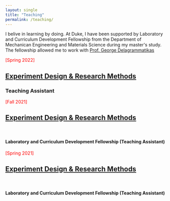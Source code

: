 ```yaml
---
layout: single
title: "Teaching"
permalink: /teaching/
---
```


<p> I belive in learning by doing. At Duke, I have been supported by Laboratory and Curriculum Development Fellowship from the Department of Mechanican Engineering and Materials Science during my master's study. The fellowship allowed me to work with <a href ="https://mems.duke.edu/faculty/george-delagrammatikas" >Prof. George Delagrammatikas</a>

<p><font style="color:red">[Spring 2022]</font> <h2><a href="https://sites.duke.edu/memscapstone/technical-communication/">Experiment Design & Research Methods</a></h2>
<h3> Teaching Assistant</h3> </p>


<p><font style="color:red">[Fall 2021]</font> 
<h2><a href="https://sites.duke.edu/memscapstone/technical-communication/" >Experiment Design & Research Methods </a> </h2><br>
<h4> Laboratory and Curriculum Development Fellowship (Teaching Assistant)</h4> </p>

<p><font style="color:red">[Spring 2021]</font> 
<h2><a href="https://sites.duke.edu/memscapstone/technical-communication/" >Experiment Design & Research Methods </a></h2> <br>
<h4> Laboratory and Curriculum Development Fellowship (Teaching Assistant)</h4> </p>















<!-- ---
title: "Comparative study of fluid flow and heat transfer in microchannels with uniformly varying cross-section."
collection: publications
permalink: /publication/microchannel-cross-section
#excerpt: 'This paper is about the number 1. The number 2 is left for future work.'
#date: 2019
venue: 'In Proceedings of Emerging Trends in Mechanical Engineering (pp.
25–30). Warangal, Telangana.'
#paperurl: 'http://academicpages.github.io/files/paper1.pdf'
citation: 'Chatterjee, A., Valaparla, R. K., Prakash, R., Balasubramanian, K. (2019). Comparative study of fluid flow and heat transfer in microchannels with uniformly varying cross-section. In Proceedings of Emerging Trends in Mechanical Engineering (pp. 25–30). Warangal, Telangana.'
---
This paper is about the number 1. The number 2 is left for future work.

[Download paper here](http://academicpages.github.io/files/paper1.pdf)

Recommended citation: Your Name, You. (2009). "Paper Title Number 1." <i>Journal 1</i>. 1(1). -->